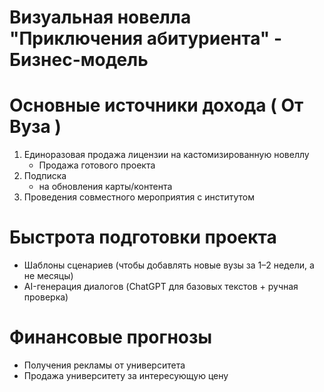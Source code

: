 # Визуальная новелла "Приключения абитуриента" - Бизнес-модель

# Основные источники дохода ( От Вуза )
1. Единоразовая продажа лицензии на кастомизированную новеллу
   * Продажа готового проекта 
2. Подписка
   *  на обновления карты/контента
3. Проведения совместного мероприятия с институтом

# Быстрота подготовки проекта
   * Шаблоны сценариев (чтобы добавлять новые вузы за 1–2 недели, а не месяцы)
   * AI-генерация диалогов (ChatGPT для базовых текстов + ручная проверка)

# Финансовые прогнозы
* Получения рекламы от университета 
* Продажа университету за интересующую цену

